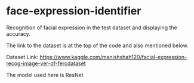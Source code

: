 # face-expression-identifier
Recognition of facial expression in the test dataset and displaying the accuracy.

The link to the dataset is at the top of the code and also mentioned below.

Dataset Link: https://www.kaggle.com/manishshah120/facial-expression-recog-image-ver-of-fercdataset

The model used here is ResNet
